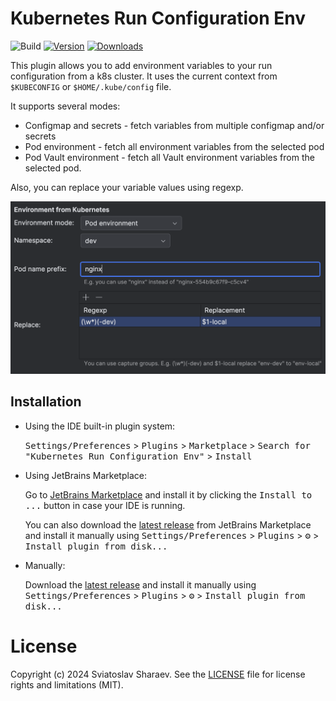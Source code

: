 # Kubernetes Run Configuration Env

![Build](https://github.com/ssharaev/intelij-k8s-env-plugin/workflows/Build/badge.svg)
[![Version](https://img.shields.io/jetbrains/plugin/v/26165.svg)](https://plugins.jetbrains.com/plugin/MARKETPLACE_ID)
[![Downloads](https://img.shields.io/jetbrains/plugin/d/26165.svg)](https://plugins.jetbrains.com/plugin/MARKETPLACE_ID)

This plugin allows you to add environment variables to your run configuration from a k8s cluster. It uses the current context from `$KUBECONFIG` or `$HOME/.kube/config` file.

It supports several modes:
- Configmap and secrets - fetch variables from multiple configmap and/or secrets
- Pod environment - fetch all environment variables from the selected pod
- Pod Vault environment - fetch all Vault environment variables from the selected pod.

Also, you can replace your variable values using regexp.

![Screenshot](/doc/img/screenshot.png)

## Installation

- Using the IDE built-in plugin system:
  
  <kbd>Settings/Preferences</kbd> > <kbd>Plugins</kbd> > <kbd>Marketplace</kbd> > <kbd>Search for "Kubernetes Run Configuration Env"</kbd> >
  <kbd>Install</kbd>
  
- Using JetBrains Marketplace:

  Go to [JetBrains Marketplace](https://plugins.jetbrains.com/plugin/MARKETPLACE_ID) and install it by clicking the <kbd>Install to ...</kbd> button in case your IDE is running.

  You can also download the [latest release](https://plugins.jetbrains.com/plugin/MARKETPLACE_ID/versions) from JetBrains Marketplace and install it manually using
  <kbd>Settings/Preferences</kbd> > <kbd>Plugins</kbd> > <kbd>⚙️</kbd> > <kbd>Install plugin from disk...</kbd>

- Manually:

  Download the [latest release](https://github.com/ssharaev/intelij-k8s-env-plugin/releases/latest) and install it manually using
  <kbd>Settings/Preferences</kbd> > <kbd>Plugins</kbd> > <kbd>⚙️</kbd> > <kbd>Install plugin from disk...</kbd>

# License

Copyright (c) 2024 Sviatoslav Sharaev. See the [LICENSE](./LICENSE) file for license rights and limitations (MIT).